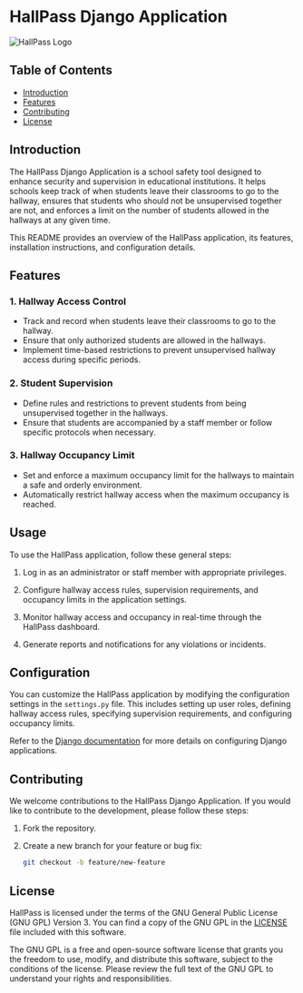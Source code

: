 # HallPass Django Application

![HallPass Logo](hallpass_logo.png)

## Table of Contents
- [Introduction](#introduction)
- [Features](#features)
- [Contributing](#contributing)
- [License](#license)

## Introduction

The HallPass Django Application is a school safety tool designed to enhance security and supervision in educational institutions. It helps schools keep track of when students leave their classrooms to go to the hallway, ensures that students who should not be unsupervised together are not, and enforces a limit on the number of students allowed in the hallways at any given time.

This README provides an overview of the HallPass application, its features, installation instructions, and configuration details.

## Features

### 1. Hallway Access Control
- Track and record when students leave their classrooms to go to the hallway.
- Ensure that only authorized students are allowed in the hallways.
- Implement time-based restrictions to prevent unsupervised hallway access during specific periods.

### 2. Student Supervision
- Define rules and restrictions to prevent students from being unsupervised together in the hallways.
- Ensure that students are accompanied by a staff member or follow specific protocols when necessary.

### 3. Hallway Occupancy Limit
- Set and enforce a maximum occupancy limit for the hallways to maintain a safe and orderly environment.
- Automatically restrict hallway access when the maximum occupancy is reached.

## Usage

To use the HallPass application, follow these general steps:

1. Log in as an administrator or staff member with appropriate privileges.

2. Configure hallway access rules, supervision requirements, and occupancy limits in the application settings.

3. Monitor hallway access and occupancy in real-time through the HallPass dashboard.

4. Generate reports and notifications for any violations or incidents.

## Configuration

You can customize the HallPass application by modifying the configuration settings in the `settings.py` file. This includes setting up user roles, defining hallway access rules, specifying supervision requirements, and configuring occupancy limits.

Refer to the [Django documentation](https://docs.djangoproject.com/en/3.2/topics/settings/) for more details on configuring Django applications.

## Contributing

We welcome contributions to the HallPass Django Application. If you would like to contribute to the development, please follow these steps:

1. Fork the repository.

2. Create a new branch for your feature or bug fix:
   ```bash
   git checkout -b feature/new-feature

## License

HallPass is licensed under the terms of the GNU General Public License (GNU GPL) Version 3. You can find a copy of the GNU GPL in the [LICENSE](LICENSE) file included with this software.

The GNU GPL is a free and open-source software license that grants you the freedom to use, modify, and distribute this software, subject to the conditions of the license. Please review the full text of the GNU GPL to understand your rights and responsibilities.
